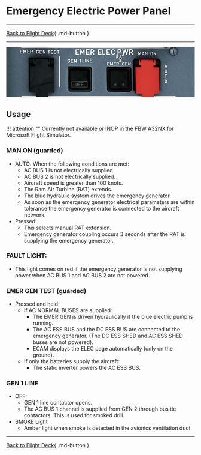 # Emergency Electric Power Panel

---

[Back to Flight Deck](../index.md){ .md-button }

---

![Emergency Electric Power Panel Panel](../../../assets/a32nx-briefing/overhead-panel/Emergency-electrical.jpg "Emergency Electric Power Panel")

## Usage

!!! attention ""
    Currently not available or INOP in the FBW A32NX for Microsoft Flight Simulator.

### MAN ON (guarded)

- AUTO: When the following conditions are met:
    - AC BUS 1 is not electrically supplied.
    - AC BUS 2 is not electrically supplied.
    - Aircraft speed is greater than 100 knots.
    - The Ram Air Turbine (RAT) extends.
    - The blue hydraulic system drives the emergency generator.
    - As soon as the emergency generator electrical parameters are within tolerance the emergency generator is connected to the aircraft network.
- Pressed:
    - This selects manual RAT extension.
    - Emergency generator coupling occurs 3 seconds after the RAT is supplying the emergency generator.

### FAULT LIGHT:

- This light comes on red if the emergency generator is not supplying power when AC BUS 1 and AC BUS 2 are not powered.

### EMER GEN TEST (guarded)

- Pressed and held:
    - if AC NORMAL BUSES are supplied:
        - The EMER GEN is driven hydraulically if the blue electric pump is running.
        - The AC ESS BUS and the DC ESS BUS are connected to the emergency generator. (The DC ESS SHED and AC ESS SHED buses are not powered).
        - ECAM displays the ELEC page automatically (only on the ground).
    - If only the batteries supply the aircraft:
        - The static inverter powers the AC ESS BUS.

### GEN 1 LINE

- OFF:
    - GEN 1 line contactor opens.
    - The AC BUS 1 channel is supplied from GEN 2 through bus tie contactors. This is used for smoked drill.
- SMOKE Light
    - Amber light when smoke is detected in the avionics ventilation duct.


---

[Back to Flight Deck](../index.md){ .md-button }
